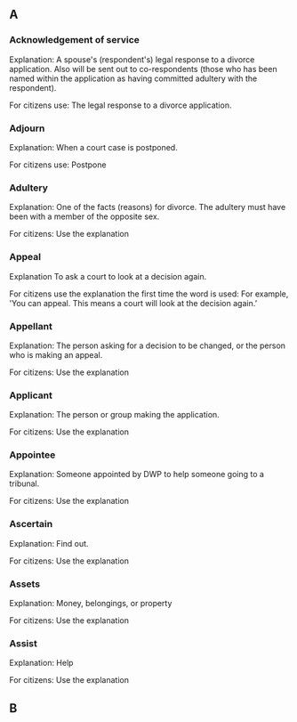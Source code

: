 

## A

### Acknowledgement of service

Explanation:
A spouse's (respondent's) legal response to a divorce application. Also will be sent out to co-respondents (those who has been named within the application as having committed adultery with the respondent). 

For citizens use:
The legal response to a divorce application.


### Adjourn

Explanation:
When a court case is postponed.

For citizens use:
Postpone


### Adultery

Explanation:
One of the facts (reasons) for divorce. The adultery must have been with a member of the opposite sex.

For citizens: 
Use the explanation


### Appeal

Explanation
To ask a court to look at a decision again.

For citizens use the explanation the first time the word is used: 
For example, 'You can appeal. This means a court will look at the decision again.’


### Appellant

Explanation:
The person asking for a decision to be changed, or the person who is making an appeal.

For citizens: 
Use the explanation



### Applicant

Explanation:
The person or group making the application.

For citizens: 
Use the explanation


### Appointee

Explanation:
Someone appointed by DWP to help someone going to a tribunal.

For citizens: 
Use the explanation



### Ascertain

Explanation: Find out.

For citizens: 
Use the explanation



### Assets

Explanation: Money, belongings, or property

For citizens: 
Use the explanation



### Assist

Explanation: Help

For citizens: 
Use the explanation



## B












<!-- ## When to use this component

## When not to use this component

## How it works

## Research on this component -->

